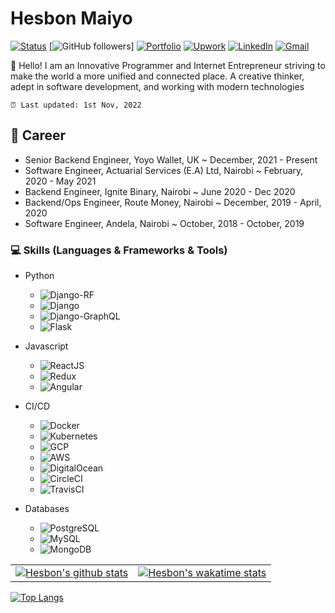 # Hesbon Maiyo

[![Status](https://img.shields.io/badge/Status-Open_for_offers%20-brightgreen.svg)](https://github.com/Hesbon5600)
[![GitHub followers](https://img.shields.io/github/followers/Hesbon5600.svg?style=social&label=Follow)]
[![Portfolio](https://img.shields.io/badge/Portfolio-Hesbon%20Maiyo-pink.svg?logo=http://vectorlogo4u.com/wp-content/uploads/2016/02/RASPBERRY-PI-LOGO-VECTOR.png)](https://hesbon.me/)
[![Upwork](https://img.shields.io/badge/Upwork-Hesbon-green?style=flat&logo=Upwork&logoColor=green&link=https://www.upwork.com/freelancers/~01cd4a3e225c09c1d4)](https://www.upwork.com/freelancers/~01cd4a3e225c09c1d4)
[![LinkedIn](https://img.shields.io/badge/LinkedIn-Hesbon-blue?style=flat&logo=Linkedin&logoColor=blue&link=https://www.linkedin.com/in/hesbon-kiptoo-maiyo/)](https://www.linkedin.com/in/hesbon-kiptoo-maiyo/)
[![Gmail](https://img.shields.io/badge/Email-hesbonkiptoo5600@gmail.com-d14836?style=flat&logo=Gmail&logoColor=red&link=mailto:hesbonkiptoo5600@gmail.com)](mailto:hesbonkiptoo5600@gmail.com)

👋 Hello! I am an Innovative Programmer and Internet Entrepreneur striving to make the world a more unified and connected place. A creative thinker, adept in software development, and working with modern technologies

`⏰ Last updated: 1st Nov, 2022`

## 💼 Career

- Senior Backend Engineer, Yoyo Wallet, UK ~ December, 2021 - Present
- Software Engineer, Actuarial Services (E.A) Ltd, Nairobi ~ February, 2020 - May 2021
- Backend Engineer, Ignite Binary, Nairobi ~ June 2020 - Dec 2020
- Backend/Ops Engineer, Route Money, Nairobi ~ December, 2019 - April, 2020
- Software Engineer, Andela, Nairobi ~ October, 2018 - October, 2019

### 💻 Skills (Languages & Frameworks & Tools)

- Python

  - ![Django-RF](https://progress-bar.xyz/95/?title=Django-RF)
  - ![Django](https://progress-bar.xyz/95/?title=Django&width=90)
  - ![Django-GraphQL](https://progress-bar.xyz/93/?title=Django-GraphQL&width=90)
  - ![Flask](https://progress-bar.xyz/90/?title=Flask&width=90)

- Javascript
  - ![ReactJS](https://progress-bar.xyz/71/?title=ReactJS&width=90)
  - ![Redux](https://progress-bar.xyz/70/?title=Redux&width=90)
  - ![Angular](https://progress-bar.xyz/50/?title=Angular&width=90)
- CI/CD
  - ![Docker](https://progress-bar.xyz/85/?title=Docker&width=90)
  - ![Kubernetes](https://progress-bar.xyz/80/?title=Kubernetes&width=90)
  - ![GCP](https://progress-bar.xyz/83/?title=GCP&width=90)
  - ![AWS](https://progress-bar.xyz/78/?title=AWS&width=90)
  - ![DigitalOcean](https://progress-bar.xyz/89/?title=DigitalOcean&width=90)
  - ![CircleCI](https://progress-bar.xyz/95/?title=CircleCI&width=90)
  - ![TravisCI](https://progress-bar.xyz/92/?title=TravisCI&width=90)
- Databases
  - ![PostgreSQL](https://progress-bar.xyz/90/?title=PostgreSQL&width=90)
  - ![MySQL](https://progress-bar.xyz/89/?title=MySQL&width=90)
  - ![MongoDB](https://progress-bar.xyz/87/?title=MongoDB&width=90)

|   |   |
|---|---|
| [![Hesbon's github stats](https://github-readme-stats.vercel.app/api?username=Hesbon5600&show_icons=true&custom_title=My+GtHub+Stats)](https://github.com/Hesbon5600) | [![Hesbon's wakatime stats](https://github-readme-stats.vercel.app/api/wakatime?username=Hesbon&layout=compact&custom_title=My+Last+7+days+Wakatime+Stats)](https://github.com/Hesbon5600) |

[![Top Langs](https://github-readme-stats.vercel.app/api/top-langs/?username=Hesbon5600&hide=jupyter%20notebook,css&langs_count=7)](https://github.com/Hesbon5600)
